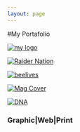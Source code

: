 ```yaml
---
layout: page
---
```


#My Portafolio 

[![my logo](https://farm8.staticflickr.com/7483/16149963487_ffabcae43c_o.jpg)](http://peruvian0311.github.io/2015-1-21-Poster)

[![Raider Nation](https://farm8.staticflickr.com/7297/16181186898_71c5309d94_b.jpg)](http://peruvian0311.github.io/2015-1-25-USMC-Raider-Nation)

[![beelives](https://farm8.staticflickr.com/7329/16182973519_cc751e293d_b.jpg "Rachel Hidalgo")](https://peruvian0311.github.io/2015-1-23-Beelives)

[![Mag Cover](https://farm8.staticflickr.com/7332/16183505447_2a915b4d02_b.jpg)](https://peruvian0311.github.io/2015-1-25-Beelives-Mag-Cover)

[![DNA](https://farm8.staticflickr.com/7352/16181849258_555ee2b426_b.jpg "Coming soon")](https://peruvian0311.github.io/2015-1-25-DNA-Clothing)

### Graphic|Web|Print
